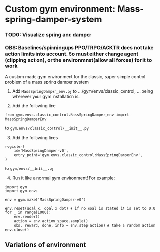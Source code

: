 # Custom gym environment: Mass-spring-damper-system

### TODO: Visualize spring and damper

### OBS: Baselines/spinningups  PPO/TRPO/ACKTR does not take action limits into account. So must either change agent (clipping action), or the environmnet(allow all forces) for it to work.

A custom made gym environment for the classic, super simple control problem of a mass spring damper system. 




1. Add `MassSpringDamper_env.py` to .../gym/envs/classic_control, ... being wherever your gym installation is.

2. Add the following line
```
from gym.envs.classic_control.MassSpringDamper_env import MassSpringDamperEnv
```
to `gym/envs/classic_control/__init__.py`

3. Add the following lines
```
register(
    id='MassSpringDamper-v0',
    entry_point='gym.envs.classic_control:MassSpringDamperEnv',
)
```

to `gym/envs/__init__.py`

4. Run it like a normal gym environment! For example:
```
import gym
import gym.envs

env = gym.make('MassSpringDamper-v0')

env.reset(goal_x, goal_x_dot) # if no goal is stated it is set to 0,0
for _ in range(1000):
    env.render()
    action = env.action_space.sample()
    obs, reward, done, info = env.step(action) # take a random action
env.close()
```





## Variations of environment

### 
